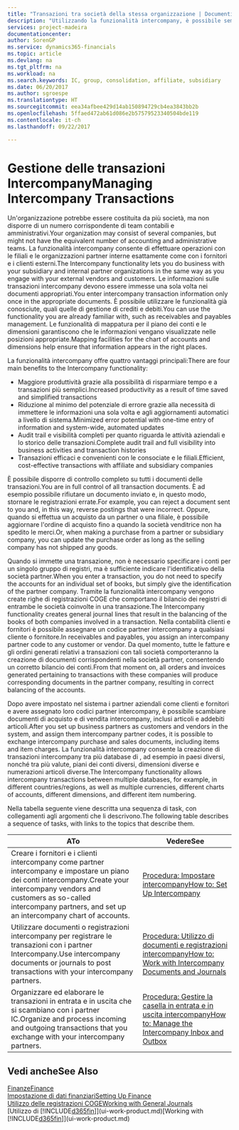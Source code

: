 ```yaml
---
title: "Transazioni tra società della stessa organizzazione | Documenti Microsoft"
description: "Utilizzando la funzionalità intercompany, è possibile semplificare i processi aziendali e le transazioni tra società all'interno della stessa organizzazione."
services: project-madeira
documentationcenter: 
author: SorenGP
ms.service: dynamics365-financials
ms.topic: article
ms.devlang: na
ms.tgt_pltfrm: na
ms.workload: na
ms.search.keywords: IC, group, consolidation, affiliate, subsidiary
ms.date: 06/20/2017
ms.author: sgroespe
ms.translationtype: HT
ms.sourcegitcommit: eea34afbee429d14ab150894729cb4ea3843bb2b
ms.openlocfilehash: 5ffaed472ab61d086e2b57579523340504bde119
ms.contentlocale: it-ch
ms.lasthandoff: 09/22/2017

---
```

# <a name="managing-intercompany-transactions"></a><span data-ttu-id="1a042-103">Gestione delle transazioni Intercompany</span><span class="sxs-lookup"><span data-stu-id="1a042-103">Managing Intercompany Transactions</span></span>
<span data-ttu-id="1a042-104">Un'organizzazione potrebbe essere costituita da più società, ma non disporre di un numero corrispondente di team contabili e amministrativi.</span><span class="sxs-lookup"><span data-stu-id="1a042-104">Your organization may consist of several companies, but might not have the equivalent number of accounting and administrative teams.</span></span> <span data-ttu-id="1a042-105">La funzionalità intercompany consente di effettuare operazioni con le filiali e le organizzazioni partner interne esattamente come con i fornitori e i clienti esterni.</span><span class="sxs-lookup"><span data-stu-id="1a042-105">The Intercompany functionality lets you do business with your subsidiary and internal partner organizations in the same way as you engage with your external vendors and customers.</span></span> <span data-ttu-id="1a042-106">Le informazioni sulle transazioni intercompany devono essere immesse una sola volta nei documenti appropriati.</span><span class="sxs-lookup"><span data-stu-id="1a042-106">You enter intercompany transaction information only once in the appropriate documents.</span></span> <span data-ttu-id="1a042-107">È possibile utilizzare le funzionalità già conosciute, quali quelle di gestione di crediti e debiti.</span><span class="sxs-lookup"><span data-stu-id="1a042-107">You can use the functionality you are already familiar with, such as receivables and payables management.</span></span> <span data-ttu-id="1a042-108">Le funzionalità di mappatura per il piano dei conti e le dimensioni garantiscono che le informazioni vengano visualizzate nelle posizioni appropriate.</span><span class="sxs-lookup"><span data-stu-id="1a042-108">Mapping facilities for the chart of accounts and dimensions help ensure that information appears in the right places.</span></span>  

<span data-ttu-id="1a042-109">La funzionalità intercompany offre quattro vantaggi principali:</span><span class="sxs-lookup"><span data-stu-id="1a042-109">There are four main benefits to the Intercompany functionality:</span></span>  

- <span data-ttu-id="1a042-110">Maggiore produttività grazie alla possibilità di risparmiare tempo e a transazioni più semplici.</span><span class="sxs-lookup"><span data-stu-id="1a042-110">Increased productivity as a result of time saved and simplified transactions</span></span>  
- <span data-ttu-id="1a042-111">Riduzione al minimo del potenziale di errore grazie alla necessità di immettere le informazioni una sola volta e agli aggiornamenti automatici a livello di sistema.</span><span class="sxs-lookup"><span data-stu-id="1a042-111">Minimized error potential with one-time entry of information and system-wide, automated updates</span></span>  
- <span data-ttu-id="1a042-112">Audit trail e visibilità completi per quanto riguarda le attività aziendali e lo storico delle transazioni.</span><span class="sxs-lookup"><span data-stu-id="1a042-112">Complete audit trail and full visibility into business activities and transaction histories</span></span>  
- <span data-ttu-id="1a042-113">Transazioni efficaci e convenienti con le consociate e le filiali.</span><span class="sxs-lookup"><span data-stu-id="1a042-113">Efficient, cost-effective transactions with affiliate and subsidiary companies</span></span>  

<span data-ttu-id="1a042-114">È possibile disporre di controllo completo su tutti i documenti delle transazioni.</span><span class="sxs-lookup"><span data-stu-id="1a042-114">You are in full control of all transaction documents.</span></span> <span data-ttu-id="1a042-115">È ad esempio possibile rifiutare un documento inviato e, in questo modo, stornare le registrazioni errate.</span><span class="sxs-lookup"><span data-stu-id="1a042-115">For example, you can reject a document sent to you and, in this way, reverse postings that were incorrect.</span></span> <span data-ttu-id="1a042-116">Oppure, quando si effettua un acquisto da un partner o una filiale, è possibile aggiornare l'ordine di acquisto fino a quando la società venditrice non ha spedito le merci.</span><span class="sxs-lookup"><span data-stu-id="1a042-116">Or, when making a purchase from a partner or subsidiary company, you can update the purchase order as long as the selling company has not shipped any goods.</span></span>  

<span data-ttu-id="1a042-117">Quando si immette una transazione, non è necessario specificare i conti per un singolo gruppo di registri, ma è sufficiente indicare l'identificativo della società partner.</span><span class="sxs-lookup"><span data-stu-id="1a042-117">When you enter a transaction, you do not need to specify the accounts for an individual set of books, but simply give the identification of the partner company.</span></span> <span data-ttu-id="1a042-118">Tramite la funzionalità intercompany vengono create righe di registrazioni COGE che comportano il bilancio dei registri di entrambe le società coinvolte in una transazione.</span><span class="sxs-lookup"><span data-stu-id="1a042-118">The Intercompany functionality creates general journal lines that result in the balancing of the books of both companies involved in a transaction.</span></span> <span data-ttu-id="1a042-119">Nella contabilità clienti e fornitori è possibile assegnare un codice partner intercompany a qualsiasi cliente o fornitore.</span><span class="sxs-lookup"><span data-stu-id="1a042-119">In receivables and payables, you assign an intercompany partner code to any customer or vendor.</span></span> <span data-ttu-id="1a042-120">Da quel momento, tutte le fatture e gli ordini generati relativi a transazioni con tali società comporteranno la creazione di documenti corrispondenti nella società partner, consentendo un corretto bilancio dei conti.</span><span class="sxs-lookup"><span data-stu-id="1a042-120">From that moment on, all orders and invoices generated pertaining to transactions with these companies will produce corresponding documents in the partner company, resulting in correct balancing of the accounts.</span></span>  

 <span data-ttu-id="1a042-121">Dopo avere impostato nel sistema i partner aziendali come clienti e fornitori e avere assegnato loro codici partner intercompany, è possibile scambiare documenti di acquisto e di vendita intercompany, inclusi articoli e addebiti articoli.</span><span class="sxs-lookup"><span data-stu-id="1a042-121">After you set up business partners as customers and vendors in the system, and assign them intercompany partner codes, it is possible to exchange intercompany purchase and sales documents, including items and item charges.</span></span> <span data-ttu-id="1a042-122">La funzionalità intercompany consente la creazione di transazioni intercompany tra più database di , ad esempio in paesi diversi, nonché tra più valute, piani dei conti diversi, dimensioni diverse e numerazioni articoli diverse.</span><span class="sxs-lookup"><span data-stu-id="1a042-122">The Intercompany functionality allows intercompany transactions between multiple databases, for example, in different countries/regions, as well as multiple currencies, different charts of accounts, different dimensions, and different item numbering.</span></span>  

<span data-ttu-id="1a042-123">Nella tabella seguente viene descritta una sequenza di task, con collegamenti agli argomenti che li descrivono.</span><span class="sxs-lookup"><span data-stu-id="1a042-123">The following table describes a sequence of tasks, with links to the topics that describe them.</span></span>

 |<span data-ttu-id="1a042-124">A</span><span class="sxs-lookup"><span data-stu-id="1a042-124">To</span></span> |<span data-ttu-id="1a042-125">Vedere</span><span class="sxs-lookup"><span data-stu-id="1a042-125">See</span></span>|
 |---|---|
 |<span data-ttu-id="1a042-126">Creare i fornitori e i clienti intercompany come partner intercompany e impostare un piano dei conti intercompany.</span><span class="sxs-lookup"><span data-stu-id="1a042-126">Create your intercompany vendors and customers as so-called intercompany partners, and set up an intercompany chart of accounts.</span></span>|[<span data-ttu-id="1a042-127">Procedura: Impostare intercompany</span><span class="sxs-lookup"><span data-stu-id="1a042-127">How to: Set Up Intercompany</span></span>](intercompany-how-setup.md)|
 |<span data-ttu-id="1a042-128">Utilizzare documenti o registrazioni intercompany per registrare le transazioni con i partner Intercompany.</span><span class="sxs-lookup"><span data-stu-id="1a042-128">Use intercompany documents or journals to post transactions with your intercompany partners.</span></span>|[<span data-ttu-id="1a042-129">Procedura: Utilizzo di documenti e registrazioni intercompany</span><span class="sxs-lookup"><span data-stu-id="1a042-129">How to: Work with Intercompany Documents and Journals</span></span>](intercompany-how-work-documents-journals.md)|
 |<span data-ttu-id="1a042-130">Organizzare ed elaborare le transazioni in entrata e in uscita che si scambiano con i partner IC.</span><span class="sxs-lookup"><span data-stu-id="1a042-130">Organize and process incoming and outgoing transactions that you exchange with your intercompany partners.</span></span>|[<span data-ttu-id="1a042-131">Procedura: Gestire la casella in entrata e in uscita intercompany</span><span class="sxs-lookup"><span data-stu-id="1a042-131">How to: Manage the Intercompany Inbox and Outbox</span></span>](intercompany-how-manage-intercompany-inbox.md)|

## <a name="see-also"></a><span data-ttu-id="1a042-132">Vedi anche</span><span class="sxs-lookup"><span data-stu-id="1a042-132">See Also</span></span>
[<span data-ttu-id="1a042-133">Finanze</span><span class="sxs-lookup"><span data-stu-id="1a042-133">Finance</span></span>](finance.md)  
[<span data-ttu-id="1a042-134">Impostazione di dati finanziari</span><span class="sxs-lookup"><span data-stu-id="1a042-134">Setting Up Finance</span></span>](finance-setup-finance.md)  
[<span data-ttu-id="1a042-135">Utilizzo delle registrazioni COGE</span><span class="sxs-lookup"><span data-stu-id="1a042-135">Working with General Journals</span></span>](ui-work-general-journals.md)  
<span data-ttu-id="1a042-136">[Utilizzo di [!INCLUDE[d365fin](includes/d365fin_md.md)]](ui-work-product.md)</span><span class="sxs-lookup"><span data-stu-id="1a042-136">[Working with [!INCLUDE[d365fin](includes/d365fin_md.md)]](ui-work-product.md)</span></span>

